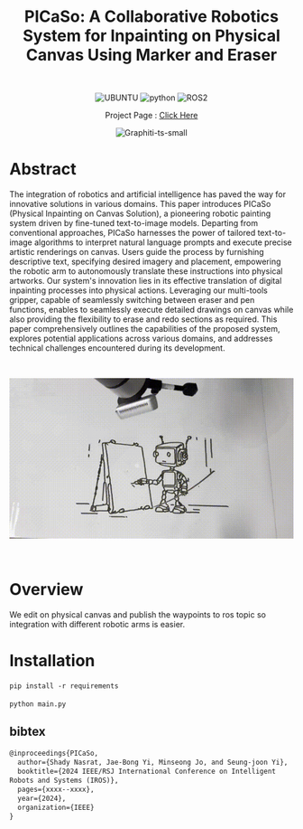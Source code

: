 <div align="center">


# PICaSo: A Collaborative Robotics System for Inpainting on Physical Canvas Using Marker and Eraser

<br />

![UBUNTU](https://img.shields.io/badge/UBUNTU-20.04-orange?style=plastic&logo=ubuntu)
![python](https://img.shields.io/badge/python-3.9-blue?style=plastic&logo=python)
![ROS2](https://img.shields.io/badge/ROS-Noetic-white?style=plastic&logo=ros)

Project Page : [Click Here](https://shadynasrat.github.io/PICaSo/)

<img width="" alt="Graphiti-ts-small" src="https://github.com/shadynasrat/PICaSo_proj/blob/main/picaso/assets/picaso_logo.png">

<br />

</div>

# Abstract
The integration of robotics and artificial intelligence has paved the way for innovative solutions in various domains. This paper introduces PICaSo (Physical Inpainting on Canvas Solution), a pioneering robotic painting system driven by fine-tuned text-to-image models. Departing from conventional approaches, PICaSo harnesses the power of tailored text-to-image algorithms to interpret natural language prompts and execute precise artistic renderings on canvas. Users guide the process by furnishing descriptive text, specifying desired imagery and placement, empowering the robotic arm to autonomously translate these instructions into physical artworks. Our system's innovation lies in its effective translation of digital inpainting processes into physical actions. Leveraging our multi-tools gripper, capable of seamlessly switching between eraser and pen functions, enables to seamlessly execute detailed drawings on canvas while also providing the flexibility to erase and redo sections as required. This paper comprehensively outlines the capabilities of the proposed system, explores potential applications across various domains, and addresses technical challenges encountered during its development.

<br />

<p align="center">
    <img src="/docs/PICaSo_files/preview.gif" width="700px">   
</p>

<br />


# Overview
We edit on physical canvas and publish the waypoints to ros topic so integration with different robotic arms is easier.

# Installation
```
pip install -r requirements

python main.py
```





## bibtex
```
@inproceedings{PICaSo,
  author={Shady Nasrat, Jae-Bong Yi, Minseong Jo, and Seung-joon Yi},
  booktitle={2024 IEEE/RSJ International Conference on Intelligent Robots and Systems (IROS)},
  pages={xxxx--xxxx},
  year={2024},
  organization={IEEE}
}
```
